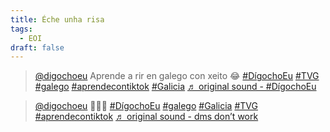 ```yaml
---
title: Éche unha risa
tags:
  - EOI
draft: false
---
```

<blockquote class="tiktok-embed" cite="https://www.tiktok.com/@digochoeu/video/6891742344245153026" data-video-id="6891742344245153026" style="max-width: 605px;min-width: 325px;" > <section> <a target="_blank" title="@digochoeu" href="https://www.tiktok.com/@digochoeu?refer=embed">@digochoeu</a> Aprende a rir en galego con xeito 😂 <a title="dígochoeu" target="_blank" href="https://www.tiktok.com/tag/d%C3%ADgochoeu?refer=embed">#DígochoEu</a> <a title="tvg" target="_blank" href="https://www.tiktok.com/tag/tvg?refer=embed">#TVG</a> <a title="galego" target="_blank" href="https://www.tiktok.com/tag/galego?refer=embed">#galego</a> <a title="aprendecontiktok" target="_blank" href="https://www.tiktok.com/tag/aprendecontiktok?refer=embed">#aprendecontiktok</a> <a title="galicia" target="_blank" href="https://www.tiktok.com/tag/galicia?refer=embed">#Galicia</a> <a target="_blank" title="♬ original sound - #DígochoEu" href="https://www.tiktok.com/music/original-sound-6891742342257150721?refer=embed">♬ original sound - #DígochoEu</a> </section> </blockquote> <script async src="https://www.tiktok.com/embed.js"></script>

<blockquote class="tiktok-embed" cite="https://www.tiktok.com/@digochoeu/video/6953955043741666565" data-video-id="6953955043741666565" style="max-width: 605px;min-width: 325px;" > <section> <a target="_blank" title="@digochoeu" href="https://www.tiktok.com/@digochoeu?refer=embed">@digochoeu</a> 🙂😀😂 <a title="dígochoeu" target="_blank" href="https://www.tiktok.com/tag/d%C3%ADgochoeu?refer=embed">#DígochoEu</a> <a title="galego" target="_blank" href="https://www.tiktok.com/tag/galego?refer=embed">#galego</a> <a title="galicia" target="_blank" href="https://www.tiktok.com/tag/galicia?refer=embed">#Galicia</a> <a title="tvg" target="_blank" href="https://www.tiktok.com/tag/tvg?refer=embed">#TVG</a> <a title="aprendecontiktok" target="_blank" href="https://www.tiktok.com/tag/aprendecontiktok?refer=embed">#aprendecontiktok</a> <a target="_blank" title="♬ original sound - dms don’t work" href="https://www.tiktok.com/music/original-sound-6878349432232971014?refer=embed">♬ original sound - dms don’t work</a> </section> </blockquote> <script async src="https://www.tiktok.com/embed.js"></script>